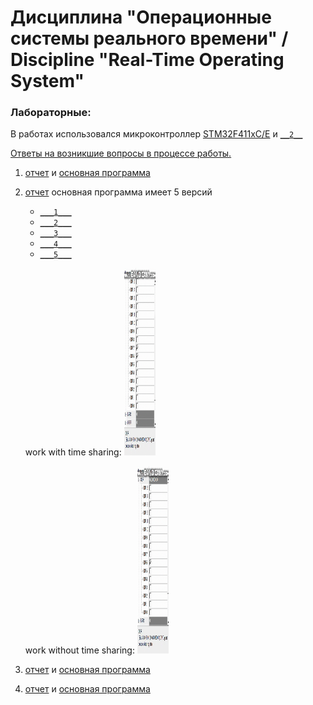 # Дисциплина "Операционные системы реального времени" / Discipline "Real-Time Operating System" 

### Лабораторные:

В работах использовался микроконтроллер [STM32F411xC/E](STM32F411_datasheet.pdf) и [`__2__`](stm32f411re_datasheet.pdf)

[Ответы на возникшие вопросы в процессе работы.](questions.pdf)

1. [отчет](lab1/1.pdf) и [основная программа](lab1/main.c)
2. [отчет](lab2/2.pdf)
	основная программа имеет 5 версий
	- [`___1___`](lab2/main1.c)
	- [`___2___`](lab2/main2.c)
	- [`___3___`](lab2/main3.c)
	- [`___4___`](lab2/main4.c)
	- [`___5___`](lab2/main5.c)

	work with time sharing:
	<img src="lab2/with_time_sharing.gif" width="50" height="300" />

	work without time sharing:
	<img src="lab2/without_time_sharing.gif" width="50" height="300" />

4. [отчет](lab4/4.pdf) и [основная программа](lab4/main.c)
5. [отчет](lab5/5.pdf) и [основная программа](lab5/main.c)